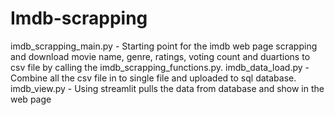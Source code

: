 # Imdb-scrapping
imdb_scrapping_main.py - Starting point for the imdb web page scrapping and download movie name, genre, ratings, voting count and duartions to csv file by calling the imdb_scrapping_functions.py.
imdb_data_load.py - Combine all the csv file in to single file and uploaded to sql database.
imdb_view.py - Using streamlit pulls the data from database and show in the web page

